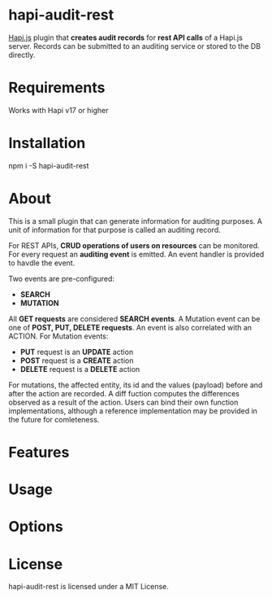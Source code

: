# hapi-audit-rest

[Hapi.js] plugin that **creates audit records** for **rest API calls** of a Hapi.js server. Records can be submitted to an auditing service or stored to the DB directly.

# Requirements

Works with Hapi v17 or higher

# Installation

npm i -S hapi-audit-rest

# About

This is a small plugin that can generate information for auditing purposes. A unit of information for that purpose is called an auditing record.

For REST APIs, **CRUD operations of users on resources** can be monitored. For every request an **auditing event** is emitted. An event handler is provided to haνdle the event.

Two events are pre-configured:

- **SEARCH**
- **MUTATION**

All **GET requests** are considered **SEARCH events**. A Mutation event can be one of **POST, PUT, DELETE requests**. An event is also correlated with an ACTION. For Mutation events:

- **PUT** request is an **UPDATE** action
- **POST** request is a **CREATE** action
- **DELETE** request is a **DELETE** action

For mutations, the affected entity, its id and the values (payload) before and after the action are recorded. A diff fuction computes the differences observed as a result of the action. Users can bind their own function implementations, although a reference implementation may be provided in the future for comleteness.

# Features

# Usage

# Options

# License

hapi-audit-rest is licensed under a MIT License.

[hapi.js]: https://hapi.dev/
